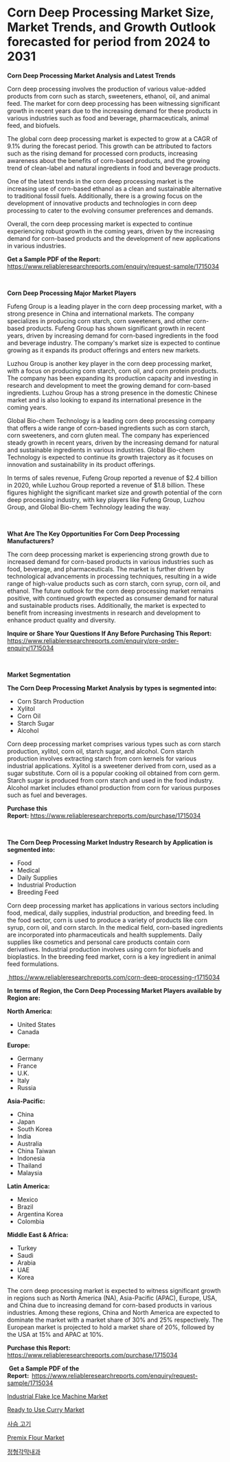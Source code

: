 <p><h1>Corn Deep Processing Market Size, Market Trends, and Growth Outlook forecasted for period from 2024 to 2031</h1></p><p><strong>Corn Deep Processing Market Analysis and Latest Trends</strong></p>
<p><p>Corn deep processing involves the production of various value-added products from corn such as starch, sweeteners, ethanol, oil, and animal feed. The market for corn deep processing has been witnessing significant growth in recent years due to the increasing demand for these products in various industries such as food and beverage, pharmaceuticals, animal feed, and biofuels.</p><p>The global corn deep processing market is expected to grow at a CAGR of 9.1% during the forecast period. This growth can be attributed to factors such as the rising demand for processed corn products, increasing awareness about the benefits of corn-based products, and the growing trend of clean-label and natural ingredients in food and beverage products.</p><p>One of the latest trends in the corn deep processing market is the increasing use of corn-based ethanol as a clean and sustainable alternative to traditional fossil fuels. Additionally, there is a growing focus on the development of innovative products and technologies in corn deep processing to cater to the evolving consumer preferences and demands.</p><p>Overall, the corn deep processing market is expected to continue experiencing robust growth in the coming years, driven by the increasing demand for corn-based products and the development of new applications in various industries.</p></p>
<p><strong>Get a Sample PDF of the Report:&nbsp;</strong> <a href="https://www.reliableresearchreports.com/enquiry/request-sample/1715034">https://www.reliableresearchreports.com/enquiry/request-sample/1715034</a></p>
<p>&nbsp;</p>
<p><strong>Corn Deep Processing Major Market Players</strong></p>
<p><p>Fufeng Group is a leading player in the corn deep processing market, with a strong presence in China and international markets. The company specializes in producing corn starch, corn sweeteners, and other corn-based products. Fufeng Group has shown significant growth in recent years, driven by increasing demand for corn-based ingredients in the food and beverage industry. The company's market size is expected to continue growing as it expands its product offerings and enters new markets.</p><p>Luzhou Group is another key player in the corn deep processing market, with a focus on producing corn starch, corn oil, and corn protein products. The company has been expanding its production capacity and investing in research and development to meet the growing demand for corn-based ingredients. Luzhou Group has a strong presence in the domestic Chinese market and is also looking to expand its international presence in the coming years.</p><p>Global Bio-chem Technology is a leading corn deep processing company that offers a wide range of corn-based ingredients such as corn starch, corn sweeteners, and corn gluten meal. The company has experienced steady growth in recent years, driven by the increasing demand for natural and sustainable ingredients in various industries. Global Bio-chem Technology is expected to continue its growth trajectory as it focuses on innovation and sustainability in its product offerings.</p><p>In terms of sales revenue, Fufeng Group reported a revenue of $2.4 billion in 2020, while Luzhou Group reported a revenue of $1.8 billion. These figures highlight the significant market size and growth potential of the corn deep processing industry, with key players like Fufeng Group, Luzhou Group, and Global Bio-chem Technology leading the way.</p></p>
<p>&nbsp;</p>
<p><strong>What Are The Key Opportunities For Corn Deep Processing Manufacturers?</strong></p>
<p><p>The corn deep processing market is experiencing strong growth due to increased demand for corn-based products in various industries such as food, beverage, and pharmaceuticals. The market is further driven by technological advancements in processing techniques, resulting in a wide range of high-value products such as corn starch, corn syrup, corn oil, and ethanol. The future outlook for the corn deep processing market remains positive, with continued growth expected as consumer demand for natural and sustainable products rises. Additionally, the market is expected to benefit from increasing investments in research and development to enhance product quality and diversity.</p></p>
<p><strong>Inquire or Share Your Questions If Any Before Purchasing This Report:</strong> <a href="https://www.reliableresearchreports.com/enquiry/pre-order-enquiry/1715034">https://www.reliableresearchreports.com/enquiry/pre-order-enquiry/1715034</a></p>
<p>&nbsp;</p>
<p><strong>Market Segmentation</strong></p>
<p><strong>The Corn Deep Processing Market Analysis by types is segmented into:</strong></p>
<p><ul><li>Corn Starch Production</li><li>Xylitol</li><li>Corn Oil</li><li>Starch Sugar</li><li>Alcohol</li></ul></p>
<p><p>Corn deep processing market comprises various types such as corn starch production, xylitol, corn oil, starch sugar, and alcohol. Corn starch production involves extracting starch from corn kernels for various industrial applications. Xylitol is a sweetener derived from corn, used as a sugar substitute. Corn oil is a popular cooking oil obtained from corn germ. Starch sugar is produced from corn starch and used in the food industry. Alcohol market includes ethanol production from corn for various purposes such as fuel and beverages.</p></p>
<p><strong>Purchase this Report:&nbsp;</strong><a href="https://www.reliableresearchreports.com/purchase/1715034">https://www.reliableresearchreports.com/purchase/1715034</a></p>
<p>&nbsp;</p>
<p><strong>The Corn Deep Processing Market Industry Research by Application is segmented into:</strong></p>
<p><ul><li>Food</li><li>Medical</li><li>Daily Supplies</li><li>Industrial Production</li><li>Breeding Feed</li></ul></p>
<p><p>Corn deep processing market has applications in various sectors including food, medical, daily supplies, industrial production, and breeding feed. In the food sector, corn is used to produce a variety of products like corn syrup, corn oil, and corn starch. In the medical field, corn-based ingredients are incorporated into pharmaceuticals and health supplements. Daily supplies like cosmetics and personal care products contain corn derivatives. Industrial production involves using corn for biofuels and bioplastics. In the breeding feed market, corn is a key ingredient in animal feed formulations.</p></p>
<p><a href="https://www.reliableresearchreports.com/corn-deep-processing-r1715034">&nbsp;https://www.reliableresearchreports.com/corn-deep-processing-r1715034</a></p>
<p><strong>In terms of Region, the Corn Deep Processing Market Players available by Region are:</strong></p>
<p>
    <p> <strong> North America: </strong>
        <ul>
            <li>United States</li>
            <li>Canada</li>
        </ul>
        </p> 
    <p> <strong> Europe: </strong>
        <ul>
            <li>Germany</li>
            <li>France</li>
            <li>U.K.</li>
            <li>Italy</li>
            <li>Russia</li>
        </ul>
        </p> 
    <p> <strong> Asia-Pacific: </strong>
        <ul>
            <li>China</li>
            <li>Japan</li>
            <li>South Korea</li>
            <li>India</li>
            <li>Australia</li>
            <li>China Taiwan</li>
            <li>Indonesia</li>
            <li>Thailand</li>
            <li>Malaysia</li>
        </ul>
        </p> 
    <p> <strong> Latin America: </strong>
        <ul>
            <li>Mexico</li>
            <li>Brazil</li>
            <li>Argentina Korea</li>
            <li>Colombia</li>
        </ul>
        </p> 
    <p> <strong> Middle East & Africa: </strong>
        <ul>
            <li>Turkey</li>
            <li>Saudi</li>
            <li>Arabia</li>
            <li>UAE</li>
            <li>Korea</li>
        </ul>
    </p>
    </p>
<p><p>The corn deep processing market is expected to witness significant growth in regions such as North America (NA), Asia-Pacific (APAC), Europe, USA, and China due to increasing demand for corn-based products in various industries. Among these regions, China and North America are expected to dominate the market with a market share of 30% and 25% respectively. The European market is projected to hold a market share of 20%, followed by the USA at 15% and APAC at 10%.</p></p>
<p><strong>Purchase this Report: </strong><a href="https://www.reliableresearchreports.com/purchase/1715034">https://www.reliableresearchreports.com/purchase/1715034</a></p>
<p>&nbsp;<strong>Get a Sample PDF of the Report:&nbsp;&nbsp;</strong><a href="https://www.reliableresearchreports.com/enquiry/request-sample/1715034">https://www.reliableresearchreports.com/enquiry/request-sample/1715034</a></p>
<p><strong></strong></p>
<p><p><a href="https://github.com/lylyparadise/Market-Research-Report-List-2/blob/main/industrial-flake-ice-machine-market.md">Industrial Flake Ice Machine Market</a></p><p><a href="https://issuu.com/reportprime-2/docs/ready-to-use-curry-market-size-2030.pptx">Ready to Use Curry Market</a></p><p><a href="https://github.com/trmesnao7959541/Market-Research-Report-List-1/blob/main/824949317079.md">사슴 고기</a></p><p><a href="https://github.com/GroverBarry/Market-Research-Report-List-4/blob/main/premix-flour-market.md">Premix Flour Market</a></p><p><a href="https://github.com/sammyUltyylrich9067856/Market-Research-Report-List-1/blob/main/194413917078.md">정형각막내과</a></p></p>